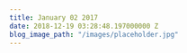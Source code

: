 ```yaml
---
title: January 02 2017
date: 2018-12-19 03:28:48.197000000 Z
blog_image_path: "/images/placeholder.jpg"
---
```


